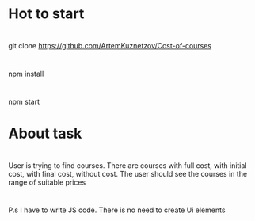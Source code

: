 # Hot  to start
#
git clone https://github.com/ArtemKuznetzov/Cost-of-courses 
#
npm install
#
npm start
# About task
#
User is trying to find courses. There are courses with full cost,  with initial cost,  with final cost, without cost. The user should see the courses in the range of suitable prices
#
P.s I have to write JS code. There is no need to create Ui elements

